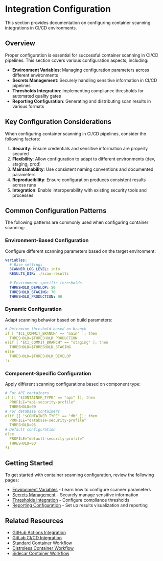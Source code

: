 # Integration Configuration

This section provides documentation on configuring container scanning integrations in CI/CD environments.

## Overview

Proper configuration is essential for successful container scanning in CI/CD pipelines. This section covers various configuration aspects, including:

- **Environment Variables**: Managing configuration parameters across different environments
- **Secrets Management**: Securely handling sensitive information in CI/CD pipelines
- **Thresholds Integration**: Implementing compliance thresholds for automated quality gates
- **Reporting Configuration**: Generating and distributing scan results in various formats

## Key Configuration Considerations

When configuring container scanning in CI/CD pipelines, consider the following factors:

1. **Security**: Ensure credentials and sensitive information are properly secured
2. **Flexibility**: Allow configuration to adapt to different environments (dev, staging, prod)
3. **Maintainability**: Use consistent naming conventions and documented parameters
4. **Reproducibility**: Ensure configuration produces consistent results across runs
5. **Integration**: Enable interoperability with existing security tools and processes

## Common Configuration Patterns

The following patterns are commonly used when configuring container scanning:

### Environment-Based Configuration

Configure different scanning parameters based on the target environment:

```yaml
variables:
  # Base settings
  SCANNER_LOG_LEVEL: info
  RESULTS_DIR: ./scan-results
  
  # Environment-specific thresholds
  THRESHOLD_DEVELOP: 50
  THRESHOLD_STAGING: 70
  THRESHOLD_PRODUCTION: 90
```

### Dynamic Configuration

Adapt scanning behavior based on build parameters:

```yaml
# Determine threshold based on branch
if [ "$CI_COMMIT_BRANCH" == "main" ]; then
  THRESHOLD=$THRESHOLD_PRODUCTION
elif [ "$CI_COMMIT_BRANCH" == "staging" ]; then
  THRESHOLD=$THRESHOLD_STAGING
else
  THRESHOLD=$THRESHOLD_DEVELOP
fi
```

### Component-Specific Configuration

Apply different scanning configurations based on component type:

```yaml
# For API containers
if [[ "$CONTAINER_TYPE" == "api" ]]; then
  PROFILE="api-security-profile"
  THRESHOLD=90
# For database containers
elif [[ "$CONTAINER_TYPE" == "db" ]]; then
  PROFILE="database-security-profile"
  THRESHOLD=95
# Default configuration
else
  PROFILE="default-security-profile"
  THRESHOLD=80
fi
```

## Getting Started

To get started with container scanning configuration, review the following pages:

- [Environment Variables](./environment-variables.md) - Learn how to configure scanner parameters
- [Secrets Management](./secrets-management.md) - Securely manage sensitive information
- [Thresholds Integration](./thresholds-integration.md) - Configure compliance thresholds
- [Reporting Configuration](./reporting.md) - Set up results visualization and reporting

## Related Resources

- [GitHub Actions Integration](../platforms/github-actions.md)
- [GitLab CI/CD Integration](../platforms/gitlab-ci.md)
- [Standard Container Workflow](../workflows/standard-container.md)
- [Distroless Container Workflow](../workflows/distroless-container.md)
- [Sidecar Container Workflow](../workflows/sidecar-container.md)
